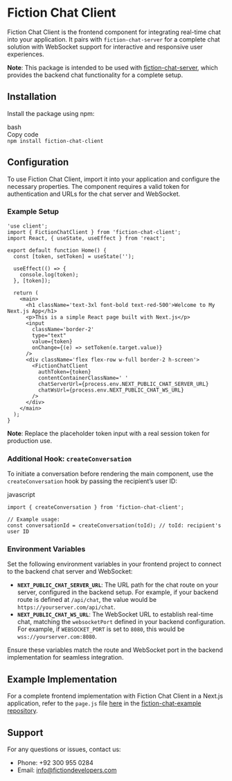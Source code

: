 # **Fiction Chat Client**

Fiction Chat Client is the frontend component for integrating real-time chat into your application. It pairs with `fiction-chat-server` for a complete chat solution with WebSocket support for interactive and responsive user experiences.

**Note**: This package is intended to be used with [fiction-chat-server](https://www.npmjs.com/package/fiction-chat-server), which provides the backend chat functionality for a complete setup.

## **Installation**

Install the package using npm:

bash  
Copy code  
`npm install fiction-chat-client`

## **Configuration**

To use Fiction Chat Client, import it into your application and configure the necessary properties. The component requires a valid token for authentication and URLs for the chat server and WebSocket.

### **Example Setup**

```
'use client';
import { FictionChatClient } from 'fiction-chat-client';
import React, { useState, useEffect } from 'react';

export default function Home() {
  const [token, setToken] = useState('');

  useEffect(() => {
    console.log(token);
  }, [token]);

  return (
    <main>  
      <h1 className='text-3xl font-bold text-red-500'>Welcome to My Next.js App</h1>  
      <p>This is a simple React page built with Next.js</p>  
      <input  
        className='border-2'  
        type="text"  
        value={token}  
        onChange={(e) => setToken(e.target.value)}
      />
      <div className='flex flex-row w-full border-2 h-screen'>
        <FictionChatClient   
          authToken={token}   
          contentContainerClassName=' '   
          chatServerUrl={process.env.NEXT_PUBLIC_CHAT_SERVER_URL}   
          chatWsUrl={process.env.NEXT_PUBLIC_CHAT_WS_URL}
        />
      </div>
    </main>
  );
}
```

**Note**: Replace the placeholder token input with a real session token for production use.

### **Additional Hook: `createConversation`**

To initiate a conversation before rendering the main component, use the `createConversation` hook by passing the recipient’s user ID:

javascript  
```
import { createConversation } from 'fiction-chat-client';

// Example usage:  
const conversationId = createConversation(toId); // toId: recipient's user ID
```

### **Environment Variables**

Set the following environment variables in your frontend project to connect to the backend chat server and WebSocket:

* **`NEXT_PUBLIC_CHAT_SERVER_URL`**: The URL path for the chat route on your server, configured in the backend setup. For example, if your backend route is defined at `/api/chat`, the value would be `https://yourserver.com/api/chat`.  
* **`NEXT_PUBLIC_CHAT_WS_URL`**: The WebSocket URL to establish real-time chat, matching the `websocketPort` defined in your backend configuration. For example, if `WEBSOCKET_PORT` is set to `8080`, this would be `wss://yourserver.com:8080`.

Ensure these variables match the route and WebSocket port in the backend implementation for seamless integration.

## **Example Implementation**

For a complete frontend implementation with Fiction Chat Client in a Next.js application, refer to the `page.js` file [here](https://github.com/fictiondevelopers/fiction-chat-example/app/det/page.js) in the [fiction-chat-example repository](https://github.com/fictiondevelopers/fiction-chat-example).

## **Support**

For any questions or issues, contact us:

* Phone: \+92 300 955 0284  
* Email: info@fictiondevelopers.com

